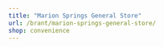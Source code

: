 ```yaml
---
title: "Marion Springs General Store"
url: /brant/marion-springs-general-store/
shop: convenience
---
```

